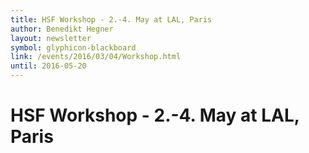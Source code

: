 ```yaml
---
title: HSF Workshop - 2.-4. May at LAL, Paris
author: Benedikt Hegner
layout: newsletter
symbol: glyphicon-blackboard
link: /events/2016/03/04/Workshop.html
until: 2016-05-20
---
```


# HSF Workshop - 2.-4. May at LAL, Paris

